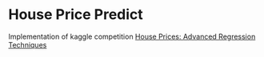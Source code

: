 # House Price Predict

Implementation of kaggle competition [House Prices: Advanced Regression Techniques](https://www.kaggle.com/c/house-prices-advanced-regression-techniques)

